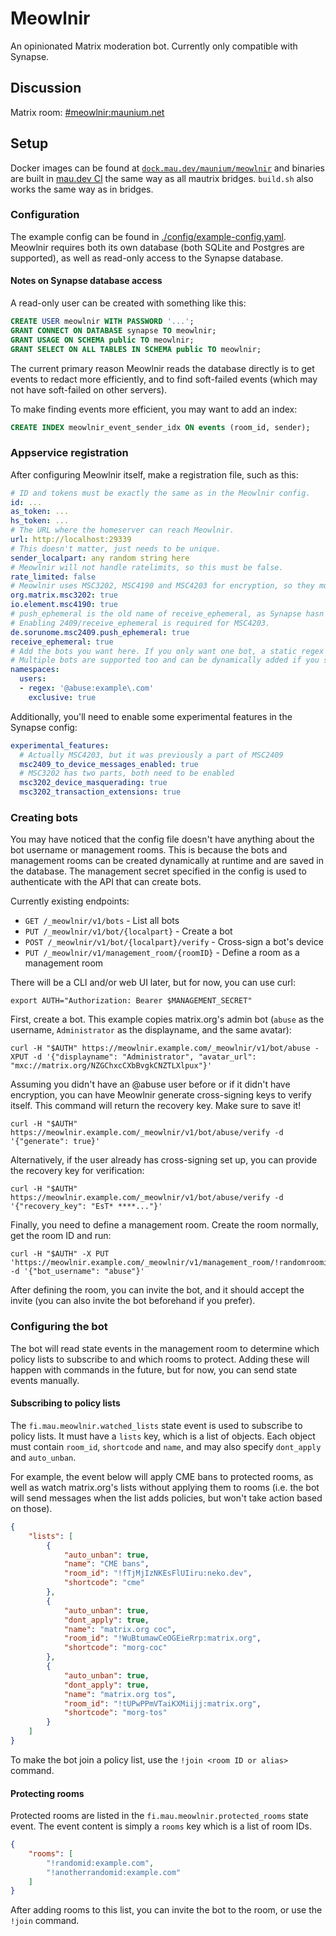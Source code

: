 # Meowlnir
An opinionated Matrix moderation bot. Currently only compatible with Synapse.

## Discussion
Matrix room: [#meowlnir:maunium.net](https://matrix.to/#/#meowlnir:maunium.net)

## Setup
Docker images can be found at [`dock.mau.dev/maunium/meowlnir`] and binaries
are built in [mau.dev CI] the same way as all mautrix bridges. `build.sh` also
works the same way as in bridges.

[`dock.mau.dev/maunium/meowlnir`]: https://mau.dev/maunium/meowlnir/container_registry
[mau.dev CI]: https://mau.dev/maunium/meowlnir/-/pipelines

### Configuration
The example config can be found in [./config/example-config.yaml]. Meowlnir
requires both its own database (both SQLite and Postgres are supported), as
well as read-only access to the Synapse database.

[./config/example-config.yaml]: (https://github.com/maunium/meowlnir/blob/main/config/example-config.yaml).

#### Notes on Synapse database access
A read-only user can be created with something like this:

```sql
CREATE USER meowlnir WITH PASSWORD '...';
GRANT CONNECT ON DATABASE synapse TO meowlnir;
GRANT USAGE ON SCHEMA public TO meowlnir;
GRANT SELECT ON ALL TABLES IN SCHEMA public TO meowlnir;
```

The current primary reason Meowlnir reads the database directly is to get
events to redact more efficiently, and to find soft-failed events (which
may not have soft-failed on other servers).

To make finding events more efficient, you may want to add an index:

```sql
CREATE INDEX meowlnir_event_sender_idx ON events (room_id, sender);
```

### Appservice registration
After configuring Meowlnir itself, make a registration file, such as this:

```yaml
# ID and tokens must be exactly the same as in the Meowlnir config.
id: ...
as_token: ...
hs_token: ...
# The URL where the homeserver can reach Meowlnir.
url: http://localhost:29339
# This doesn't matter, just needs to be unique.
sender_localpart: any random string here
# Meowlnir will not handle ratelimits, so this must be false.
rate_limited: false
# Meowlnir uses MSC3202, MSC4190 and MSC4203 for encryption, so they must be enabled.
org.matrix.msc3202: true
io.element.msc4190: true
# push_ephemeral is the old name of receive_ephemeral, as Synapse hasn't stabilized MSC2409 support yet.
# Enabling 2409/receive_ephemeral is required for MSC4203.
de.sorunome.msc2409.push_ephemeral: true
receive_ephemeral: true
# Add the bots you want here. If you only want one bot, a static regex is enough.
# Multiple bots are supported too and can be dynamically added if you set a non-static regex (e.g. `@moderation_.+:example\.com`)
namespaces:
  users:
  - regex: '@abuse:example\.com'
    exclusive: true
```

Additionally, you'll need to enable some experimental features in the Synapse config:

```yaml
experimental_features:
  # Actually MSC4203, but it was previously a part of MSC2409
  msc2409_to_device_messages_enabled: true
  # MSC3202 has two parts, both need to be enabled
  msc3202_device_masquerading: true
  msc3202_transaction_extensions: true
```

### Creating bots
You may have noticed that the config file doesn't have anything about the bot
username or management rooms. This is because the bots and management rooms can
be created dynamically at runtime and are saved in the database. The management
secret specified in the config is used to authenticate with the API that can
create bots.

Currently existing endpoints:

* `GET /_meowlnir/v1/bots` - List all bots
* `PUT /_meowlnir/v1/bot/{localpart}` - Create a bot
* `POST /_meowlnir/v1/bot/{localpart}/verify` - Cross-sign a bot's device
* `PUT /_meowlnir/v1/management_room/{roomID}` - Define a room as a management room

There will be a CLI and/or web UI later, but for now, you can use curl:

```shell
export AUTH="Authorization: Bearer $MANAGEMENT_SECRET"
```

First, create a bot. This example copies matrix.org's admin bot (`abuse` as the
username, `Administrator` as the displayname, and the same avatar):

```shell
curl -H "$AUTH" https://meowlnir.example.com/_meowlnir/v1/bot/abuse -XPUT -d '{"displayname": "Administrator", "avatar_url": "mxc://matrix.org/NZGChxcCXbBvgkCNZTLXlpux"}'
```

Assuming you didn't have an @abuse user before or if it didn't have encryption,
you can have Meowlnir generate cross-signing keys to verify itself. This
command will return the recovery key. Make sure to save it!

```shell
curl -H "$AUTH" https://meowlnir.example.com/_meowlnir/v1/bot/abuse/verify -d '{"generate": true}'
```

Alternatively, if the user already has cross-signing set up, you can provide
the recovery key for verification:

```shell
curl -H "$AUTH" https://meowlnir.example.com/_meowlnir/v1/bot/abuse/verify -d '{"recovery_key": "EsT* ****..."}'
```

Finally, you need to define a management room. Create the room normally, get
the room ID and run:

```shell
curl -H "$AUTH" -X PUT 'https://meowlnir.example.com/_meowlnir/v1/management_room/!randomroomid:example.com' -d '{"bot_username": "abuse"}'
```

After defining the room, you can invite the bot, and it should accept the invite
(you can also invite the bot beforehand if you prefer).

### Configuring the bot
The bot will read state events in the management room to determine which policy
lists to subscribe to and which rooms to protect. Adding these will happen with
commands in the future, but for now, you can send state events manually.

#### Subscribing to policy lists
The `fi.mau.meowlnir.watched_lists` state event is used to subscribe to policy
lists. It must have a `lists` key, which is a list of objects. Each object must
contain `room_id`, `shortcode` and `name`, and may also specify `dont_apply`
and `auto_unban`.

For example, the event below will apply CME bans to protected rooms, as well as
watch matrix.org's lists without applying them to rooms (i.e. the bot will send
messages when the list adds policies, but won't take action based on those).

```json
{
	"lists": [
		{
			"auto_unban": true,
			"name": "CME bans",
			"room_id": "!fTjMjIzNKEsFlUIiru:neko.dev",
			"shortcode": "cme"
		},
		{
			"auto_unban": true,
			"dont_apply": true,
			"name": "matrix.org coc",
			"room_id": "!WuBtumawCeOGEieRrp:matrix.org",
			"shortcode": "morg-coc"
		},
		{
			"auto_unban": true,
			"dont_apply": true,
			"name": "matrix.org tos",
			"room_id": "!tUPwPPmVTaiKXMiijj:matrix.org",
			"shortcode": "morg-tos"
		}
	]
}
```

To make the bot join a policy list, use the `!join <room ID or alias>` command.

#### Protecting rooms
Protected rooms are listed in the `fi.mau.meowlnir.protected_rooms` state event.
The event content is simply a `rooms` key which is a list of room IDs.

```json
{
	"rooms": [
		"!randomid:example.com",
		"!anotherrandomid:example.com"
	]
}
```

After adding rooms to this list, you can invite the bot to the room, or use the
`!join` command.
